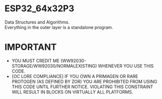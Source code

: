 # ESP32_64x32P3
Data Structures and Algorithms. <br/>
Everything in the outer layer is a standalone program.

# IMPORTANT

- YOU MUST CREDIT ME (WW92030-STORAGE/WW92030/NORMALEXISTING) WHENEVER YOU USE THIS CODE.
- [OC LORE COMPLIANCE] IF YOU OWN A PRIMAGEN OR RARE PROTOGEN (AS DEFINED BY ZOR) YOU ARE PROHIBITED FROM USING THIS CODE UNTIL FURTHER NOTICE. VIOLATING THIS CONSTRAINT WILL RESULT IN BLOCKS ON VIRTUALLY ALL PLATFORMS.
